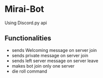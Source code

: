 # Mirai-Bot

Using Discord.py api

Functionalities
-
<ul>
         <li> sends Welcoming message on server join </li>
         <li> sends private message on server join </li>
         <li> sends left server message on server leave </li>
         <li> makes bot join only one server </li>
         <li> die roll command </li>
</ul> 
